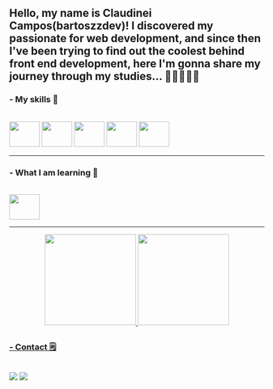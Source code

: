 ## Hello, my name is Claudinei Campos(bartoszzdev)! I discovered my passionate for web development, and since then I've been trying to find out the coolest behind front end development, here I'm gonna share my journey through my studies... 🖖🏻👨🏻‍💻

### - My skills 🚀
<div style="displat: inline_block"><br>
  <img width="60" height="50" src="https://cdn.jsdelivr.net/gh/devicons/devicon/icons/html5/html5-plain.svg" />
  <img width="60" height="50" src="https://cdn.jsdelivr.net/gh/devicons/devicon/icons/css3/css3-plain.svg" />
  <img width="60" height="50" src="https://cdn.jsdelivr.net/gh/devicons/devicon/icons/javascript/javascript-plain.svg" />
  <img width="60" height="50" src="https://cdn.jsdelivr.net/gh/devicons/devicon/icons/nodejs/nodejs-plain.svg" />
  <img width="60" height="50" src="https://cdn.jsdelivr.net/gh/devicons/devicon/icons/git/git-plain.svg" />
</div>
<hr>

### - What I am learning 🎯
<div style="displat: inline_block"><br>
  <img width="60" height="50" src="https://cdn.jsdelivr.net/gh/devicons/devicon/icons/react/react-original.svg" />
</div>
<hr>

<div align="center">
  <a href="https://github.com/bartoszzdev">
  <img height="180em" src="https://github-readme-stats.vercel.app/api?username=bartoszzdev&show_icons=true&theme=tokyonight&include_all_commits=true&count_private=true"/>
  <img height="180em" src="https://github-readme-stats.vercel.app/api/top-langs/?username=bartoszzdev&layout=compact&langs_count=7&theme=tokyonight"/>
</div>
  
##
  
### - Contact 🗒️
<div><br>
  <a href="#"><img src="https://img.shields.io/badge/-Gmail-%23333?style=for-the-badge&logo=gmail&logoColor=white" target="_blank"></a>
  <a href="#" target="_blank">
    <img src="https://img.shields.io/badge/-LinkedIn-%230077B5?style=for-the-badge&logo=linkedin&logoColor=white" target="_blank">
  </a> 
</div>
